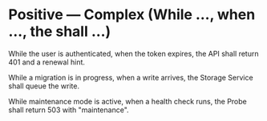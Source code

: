 # Positive — Complex (While …, when …, the <System> shall …)
While the user is authenticated, when the token expires, the API shall return 401 and a renewal hint.

While a migration is in progress, when a write arrives, the Storage Service shall queue the write.

While maintenance mode is active, when a health check runs, the Probe shall return 503 with "maintenance".
